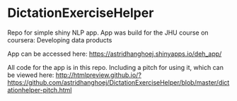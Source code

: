 # DictationExerciseHelper
Repo for simple shiny NLP app. App was build for the JHU course on coursera: Developing data products

App can be accessed here:  https://astridhanghoej.shinyapps.io/deh_app/

All code for the app is in this repo. Including a pitch for using it, which can be viewed here: http://htmlpreview.github.io/?https://github.com/astridhanghoej/DictationExerciseHelper/blob/master/dictationhelper-pitch.html

